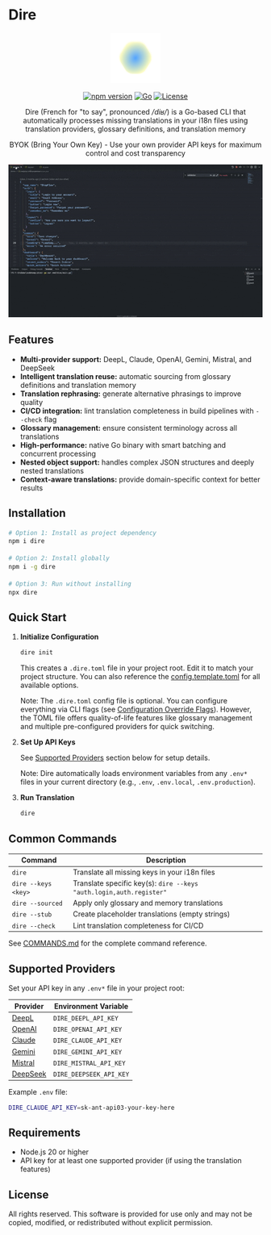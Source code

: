 # Dire

<p align="center">
<img src="https://raw.githubusercontent.com/juliandreas/dire-cli/refs/heads/main/assets/dire.png" alt="Dire Logo">
</p>

<p align="center">
    <a href="https://www.npmjs.com/package/dire"><img src="https://img.shields.io/npm/v/dire" alt="npm version"></a>
    <a href="https://github.com/juliandreas/dire-cli"><img src="https://img.shields.io/badge/language-Go-00ADD8?logo=go" alt="Go"></a>
    <a href="https://github.com/juliandreas/dire-cli/blob/main/LICENSE"><img src="https://img.shields.io/badge/license-freeware-black" alt="License"></a>
</p>

<p align="center">
Dire (French for "to say", pronounced <em>/diʁ/</em>) is a Go-based CLI that automatically processes missing translations in your i18n files using translation providers, glossary definitions, and translation memory
</p>

<p align="center">
BYOK (Bring Your Own Key) - Use your own provider API keys for maximum control and cost transparency
</p>

<p align="center">
<img src="https://raw.githubusercontent.com/juliandreas/dire-cli/refs/heads/main/assets/demo.gif" alt="Dire Demo" width="800">
</p>

## Features

- **Multi-provider support:** DeepL, Claude, OpenAI, Gemini, Mistral, and DeepSeek
- **Intelligent translation reuse:** automatic sourcing from glossary definitions and translation memory
- **Translation rephrasing:** generate alternative phrasings to improve quality
- **CI/CD integration:** lint translation completeness in build pipelines with `--check` flag
- **Glossary management:** ensure consistent terminology across all translations
- **High-performance:** native Go binary with smart batching and concurrent processing
- **Nested object support:** handles complex JSON structures and deeply nested translations
- **Context-aware translations:** provide domain-specific context for better results

## Installation

```bash
# Option 1: Install as project dependency
npm i dire

# Option 2: Install globally
npm i -g dire

# Option 3: Run without installing
npx dire
```

## Quick Start

1. **Initialize Configuration**

   ```bash
   dire init
   ```

   This creates a `.dire.toml` file in your project root. Edit it to match your project structure. You can also reference the [config.template.toml](config.template.toml) for all available options.

   Note: The `.dire.toml` config file is optional. You can configure everything via CLI flags (see [Configuration Override Flags](COMMANDS.md#configuration-override-flags)). However, the TOML file offers quality-of-life features like glossary management and multiple pre-configured providers for quick switching.

2. **Set Up API Keys**

   See [Supported Providers](#supported-providers) section below for setup details.

   Note: Dire automatically loads environment variables from any `.env*` files in your current directory (e.g., `.env`, `.env.local`, `.env.production`).

3. **Run Translation**

   ```bash
   dire
   ```

## Common Commands

| Command             | Description                                                         |
| ------------------- | ------------------------------------------------------------------- |
| `dire`              | Translate all missing keys in your i18n files                       |
| `dire --keys <key>` | Translate specific key(s): `dire --keys "auth.login,auth.register"` |
| `dire --sourced`    | Apply only glossary and memory translations                         |
| `dire --stub`       | Create placeholder translations (empty strings)                     |
| `dire --check`      | Lint translation completeness for CI/CD                             |

See [COMMANDS.md](COMMANDS.md) for the complete command reference.

## Supported Providers

Set your API key in any `.env*` file in your project root:

| Provider                             | Environment Variable    |
| ------------------------------------ | ----------------------- |
| [DeepL](https://www.deepl.com/)      | `DIRE_DEEPL_API_KEY`    |
| [OpenAI](https://openai.com/)        | `DIRE_OPENAI_API_KEY`   |
| [Claude](https://www.anthropic.com/) | `DIRE_CLAUDE_API_KEY`   |
| [Gemini](https://gemini.google.com/) | `DIRE_GEMINI_API_KEY`   |
| [Mistral](https://mistral.ai/)       | `DIRE_MISTRAL_API_KEY`  |
| [DeepSeek](https://deepseek.com/)    | `DIRE_DEEPSEEK_API_KEY` |

Example `.env` file:

```bash
DIRE_CLAUDE_API_KEY=sk-ant-api03-your-key-here
```

## Requirements

- Node.js 20 or higher
- API key for at least one supported provider (if using the translation features)

## License

All rights reserved. This software is provided for use only and may not be copied, modified, or redistributed without explicit permission.

